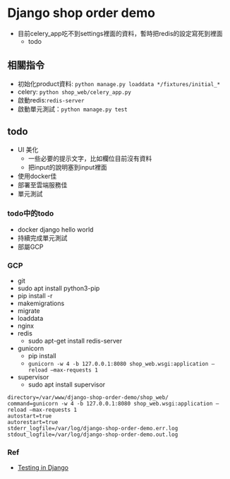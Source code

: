 # Django shop order demo

* 目前celery_app吃不到settings裡面的資料，暫時把redis的設定寫死到裡面
    * todo

## 相關指令
* 初始化product資料: `python manage.py loaddata */fixtures/initial_*`
* celery: `python shop_web/celery_app.py `
* 啟動redis:`redis-server`
* 啟動單元測試：`python manage.py test`

## todo
* UI 美化
    * 一些必要的提示文字，比如欄位目前沒有資料
    * 把input的說明塞到input裡面 
* 使用docker佳
* 部署至雲端服務佳
* 單元測試

### todo中的todo
* docker django hello world
* 持續完成單元測試
* 部屬GCP

### GCP
* git
* sudo apt install python3-pip
* pip install -r
* makemigrations
* migrate
* loaddata
* nginx
* redis
    * sudo apt-get install redis-server
* gunicorn
    * pip install 
    * `gunicorn -w 4 -b 127.0.0.1:8080 shop_web.wsgi:application –reload –max-requests 1`
* supervisor
    * sudo apt install supervisor
```
directory=/var/www/django-shop-order-demo/shop_web/
command=gunicorn -w 4 -b 127.0.0.1:8080 shop_web.wsgi:application –reload –max-requests 1
autostart=true
autorestart=true
stderr_logfile=/var/log/django-shop-order-demo.err.log
stdout_logfile=/var/log/django-shop-order-demo.out.log
```   

### Ref
* [Testing in Django](https://docs.djangoproject.com/en/2.2/topics/testing/)